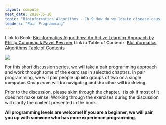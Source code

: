 ```yaml
---
layout: compute
meet_date: 2018-05-10
topic: "Bioinformatics Algorithms - Ch 9 How do we locate disease-causing mutations?"
leaders: "Pair Programming"
---
```


Link to Book: [Bioinformatics Algorithms: An Active Learning Approach by Phillip Compeau & Pavel Pevzner](http://bioinformaticsalgorithms.com/)
Link to Table of Contents: [Bioinformatics Algorithms Table of Contents](http://bioinformaticsalgorithms.com/contents.htm)

![](https://cdn-images-1.medium.com/max/2000/1*sBJhFwmpfbftanqzxOeK_w.jpeg)

For this short discussion series, we will take a pair programming approach and work through some of the exercises in selected chapters. In pair programming, we will pair people up into groups of two on a single computer. One person will be navigating and the other will be driving.

Prior to the discussion, please skim through the chapter. It is ok if most of it does not make sense! Working through the exercises during the discussion will clarify the content presented in the book.

**All programming levels are welcome! If you are a beginner, we will pair you up with someone who has more experience programming.**